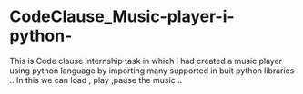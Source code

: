 # CodeClause_Music-player-i-python-
This is Code clause internship task in which i had created a music player using python language by importing many supported in buit python libraries .. In this  we  can  load , play ,pause the music ..  
